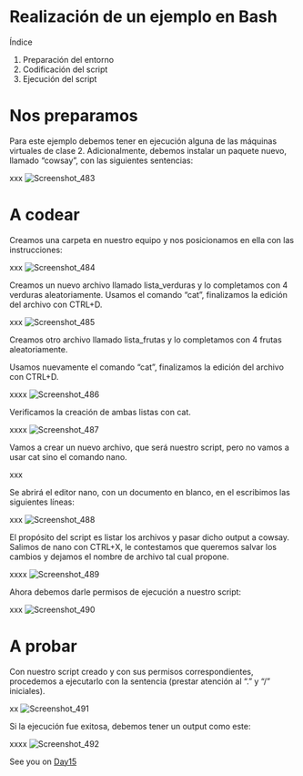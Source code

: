 
# Realización de un ejemplo en Bash


Índice


1. Preparación del entorno
2. Codificación del script
3. Ejecución del script


# Nos preparamos

Para este ejemplo debemos tener en ejecución alguna de las máquinas virtuales de clase 2. Adicionalmente, debemos instalar un paquete nuevo, llamado “cowsay”, con las siguientes sentencias:

xxx
![Screenshot_483](https://user-images.githubusercontent.com/96561825/170154079-ef198600-d188-44ec-80a5-4a3d60531ef3.png)


# A codear
Creamos una carpeta en nuestro equipo y nos posicionamos en ella con las instrucciones:

xxx
![Screenshot_484](https://user-images.githubusercontent.com/96561825/170154094-cb6070d3-8db6-465b-afd5-328c3dce3a47.png)

Creamos un nuevo archivo llamado lista_verduras y lo completamos con 4 verduras aleatoriamente. Usamos el comando “cat”, finalizamos la edición del archivo con CTRL+D.

xxx
![Screenshot_485](https://user-images.githubusercontent.com/96561825/170154099-1c327d1d-54d5-4668-84dc-2b1cd656da2e.png)

Creamos otro archivo llamado lista_frutas y lo completamos con 4 frutas aleatoriamente.

Usamos nuevamente el comando “cat”, finalizamos la edición del archivo con CTRL+D.

xxxx
![Screenshot_486](https://user-images.githubusercontent.com/96561825/170154107-ed2b77a7-67d3-4730-a4d8-eacc703c2681.png)

Verificamos la creación de ambas listas con cat.

xxxx
![Screenshot_487](https://user-images.githubusercontent.com/96561825/170154115-a7b16a69-ca9a-44f8-b5c5-7a54079a8d11.png)


Vamos a crear un nuevo archivo, que será nuestro script, pero no vamos a usar cat sino el comando nano.

xxx

Se abrirá el editor nano, con un documento en blanco, en el escribimos las siguientes líneas:

xxx
![Screenshot_488](https://user-images.githubusercontent.com/96561825/170154124-53f7c93b-5cf8-4db5-b4c3-9302798f8709.png)

El propósito del script es listar los archivos y pasar dicho output a cowsay. Salimos de nano con CTRL+X, le contestamos que queremos salvar los cambios y dejamos el nombre de archivo tal cual propone.

xxxx
![Screenshot_489](https://user-images.githubusercontent.com/96561825/170154144-626b1d62-22f0-4119-a8cb-c1260649f399.png)

Ahora debemos darle permisos de ejecución a nuestro script:

xxx
![Screenshot_490](https://user-images.githubusercontent.com/96561825/170154160-81f59d72-3a3a-4766-94c0-f5be69a6c43b.png)


# A probar

Con nuestro script creado y con sus permisos correspondientes, procedemos a ejecutarlo con la sentencia (prestar atención al “.” y “/” iniciales).

xx
![Screenshot_491](https://user-images.githubusercontent.com/96561825/170154169-7d3dd191-49b5-40ad-b174-3d847c2f440f.png)


Si la ejecución fue exitosa, debemos tener un output como este:


xxxx
![Screenshot_492](https://user-images.githubusercontent.com/96561825/170154174-fc272597-7e57-47d7-a72b-455c3ec8932a.png)

















See you on [Day15](day15.md)


